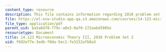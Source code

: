 ```yaml
---
content_type: resource
description: This file contains information regarding 2010 problem set 2.
file: https://ol-ocw-studio-app-qa.s3.amazonaws.com/courses/14-123-microeconomic-theory-iii-spring-2015/f692e77e3edbf0da5ec1fe3152afb8a3_MIT14_123S15_PSet_2_10.pdf
file_type: application/pdf
parent_uid: ba5a8d78-779c-a0e3-0af0-172aabd3905e
resourcetype: Document
title: 14.123 Microeconomic Theory III, 2010 Problem Set 2
uid: f692e77e-3edb-f0da-5ec1-fe3152afb8a3
---
```

